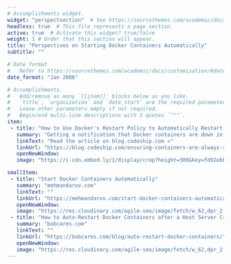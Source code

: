 ```yaml
---
# Accomplishments widget.
widget: "perspectsection"  # See https://sourcethemes.com/academic/docs/page-builder/
headless: true  # This file represents a page section.
active: true  # Activate this widget? true/false
weight: 1 # Order that this section will appear.
title: "Perspectives on Starting Docker Containers Automatically"
subtitle: ""

# Date format
#   Refer to https://sourcethemes.com/academic/docs/customization/#date-format
date_format: "Jan 2006"

# Accomplishments.
#   Add/remove as many `[[item]]` blocks below as you like.
#   `title`, `organization` and `date_start` are the required parameters.
#   Leave other parameters empty if not required.
#   Begin/end multi-line descriptions with 3 quotes `"""`.
item:
 - title: "How to Use Docker's Restart Policy to Automatically Restart Containers"
   summary: "Getting a notification that Docker containers are down in production is one of the worst ways to spend your night. In today’s article, we’ll discuss how to use Docker’s restart policy to automatically restart containers and avoid those late-night notifications."
   linkText: "Read the article on blog.codeship.com »"
   linkUrl: "https://blog.codeship.com/ensuring-containers-are-always-running-with-dockers-restart-policy/"
   openNewWindow: 
   image: "https://i-cdn.embed.ly/1/display/crop?height=300&key=fd92ebbc52fc43fb98f69e50e7893c13&url=https%3A%2F%2Fblog.codeship.com%2Fwp-content%2Fuploads%2F2016%2F05%2FCodeship_Ensuring-Containers-Are-Always-Running-with-Dockers-Restart-Policy.jpg&width=636"

smallItem: 
 - title: "Start Docker Containers Automatically"
   summary: "mehmandarov.com"
   linkText: ""
   linkUrl: "https://mehmandarov.com/start-docker-containers-automatically/"
   openNewWindow: 
   image: "https://res.cloudinary.com/agile-seo/image/fetch/w_62,dpr_2.0,d_blank_am8gzx.png/https%3A%2F%2Flogo.clearbit.com%2Fmehmandarov.com%3Fsize%3D250"
 - title: "How to Auto-Restart Docker Containers after a Host Server Crash"
   summary: "bobcares.com"
   linkText: ""
   linkUrl: "https://bobcares.com/blog/auto-restart-docker-containers/"
   openNewWindow: 
   image: "https://res.cloudinary.com/agile-seo/image/fetch/w_62,dpr_2.0,d_blank_am8gzx.png/https%3A%2F%2Flogo.clearbit.com%2Fbobcares.com%3Fsize%3D250"
---
```


